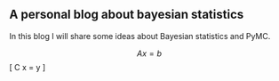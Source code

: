 ## A personal blog about bayesian statistics

In this blog I will share some ideas about Bayesian statistics and PyMC.

$$ A x = b $$
\[ C x = y \]

